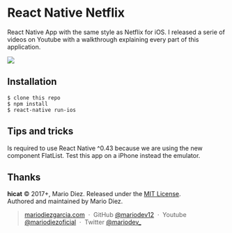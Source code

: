 # React Native Netflix

React Native App with the same style as Netflix for iOS. I released a serie of videos on Youtube with a walkthrough explaining every part of this application.

<img src="http://www.playagain.es/img/promo-app.gif">

Installation
------------

    $ clone this repo
    $ npm install
    $ react-native run-ios

Tips and tricks
---------------

Is required to use React Native ^0.43 because we are using the new component FlatList. 
Test this app on a iPhone instead the emulator.

Thanks
------

**hicat** © 2017+, Mario Diez. Released under the [MIT License].<br>
Authored and maintained by Mario Diez.

> [mariodiezgarcia.com](http://www.mariodiezgarcia.com) &nbsp;&middot;&nbsp;
> GitHub [@mariodev12](https://github.com/mariodev12) &nbsp;&middot;&nbsp;
> Youtube [@mariodiezoficial](https://www.youtube.com/channel/UCisGMoxaVxJMcbio2FBHORg) &nbsp;&middot;&nbsp;
> Twitter [@mariodev_](https://twitter.com/mariodev_)

[MIT License]: http://mit-license.org/
[contributors]: http://github.com/rstacruz/hicat/contributors
[highlight.js]: http://highlightjs.org
